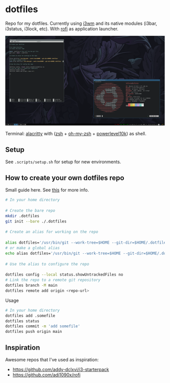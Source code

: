 
# dotfiles

Repo for my dotfiles. Currently using [i3wm](https://i3wm.org/) and its native modules (i3bar, i3status, i3lock, etc). With [rofi](https://davatorium.github.io/rofi/) as application launcher.

![rice](./.assets/2023-01-20_rice.png)

Terminal: [alacritty](https://alacritty.org/) with ([zsh](https://www.zsh.org/) + [oh-my-zsh](https://ohmyz.sh/) + [powerlevel10k](https://github.com/romkatv/powerlevel10k)) as shell.

## Setup

See `.scripts/setup.sh` for setup for new environments.



## How to create your own dotfiles repo

Small guide here. See [this](https://news.ycombinator.com/item?id=11070797) for more info.

```bash
# In your home directory

# Create the bare repo
mkdir .dotfiles
git init --bare ./.dotfiles

# Create an alias for working on the repo

alias dotfiles='/usr/bin/git --work-tree=$HOME --git-dir=$HOME/.dotfiles'
# or make a global alias
echo alias dotfiles='/usr/bin/git --work-tree=$HOME --git-dir=$HOME/.dotfiles' >> ~/.zshrc # or ~/.bashrc

# Use the alias to configure the repo

dotfiles config --local status.showUntrackedFiles no
# Link the repo to a remote git repository
dotfiles branch -M main
dotfiles remote add origin <repo-url>
```

Usage

```bash
# In your home directory
dotfiles add .somefile
dotfiles status
dotfiles commit -m 'add somefile'
dotfiles push origin main
```

## Inspiration

Awesome repos that I've used as inspiration:

- <https://github.com/addy-dclxvi/i3-starterpack>
- <https://github.com/adi1090x/rofi>
